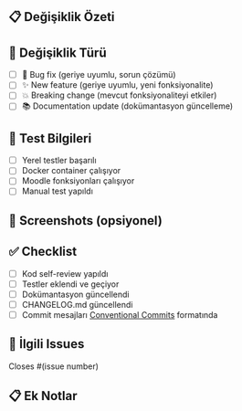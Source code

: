 ## 📋 Değişiklik Özeti
<!-- Neyi değiştirdiğinizi kısaca açıklayın -->

## 🎯 Değişiklik Türü
<!-- İlgili kutuları işaretleyin -->
- [ ] 🐛 Bug fix (geriye uyumlu, sorun çözümü)
- [ ] ✨ New feature (geriye uyumlu, yeni fonksiyonalite)
- [ ] 💥 Breaking change (mevcut fonksiyonaliteyi etkiler)
- [ ] 📚 Documentation update (dokümantasyon güncelleme)

## 🧪 Test Bilgileri
<!-- Testlerinizi nasıl yaptığınızı açıklayın -->
- [ ] Yerel testler başarılı
- [ ] Docker container çalışıyor
- [ ] Moodle fonksiyonları çalışıyor
- [ ] Manual test yapıldı

## 📸 Screenshots (opsiyonel)
<!-- UI değişiklikleri varsa ekran görüntüleri ekleyin -->

## ✅ Checklist
- [ ] Kod self-review yapıldı
- [ ] Testler eklendi ve geçiyor
- [ ] Dokümantasyon güncellendi
- [ ] CHANGELOG.md güncellendi
- [ ] Commit mesajları [Conventional Commits](https://conventionalcommits.org/) formatında

## 🔗 İlgili Issues
<!-- Varsa ilgili issue numaralarını belirtin -->
Closes #(issue number)

## 📋 Ek Notlar
<!-- Reviewers için ek bilgiler -->